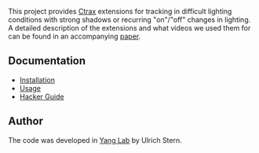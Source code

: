 This project provides [Ctrax](http://ctrax.sourceforge.net/) extensions for tracking in difficult lighting conditions with strong shadows or recurring "on"/"off" changes in lighting.  A detailed description of the extensions and what videos we used them for can be found in an accompanying [paper](http://arxiv.org/abs/1409.7272).

## Documentation ##

  * [Installation](Installation.md)
  * [Usage](Usage.md)
  * [Hacker Guide](HackerGuide.md)

## Author ##

The code was developed in [Yang Lab](http://www.rebeccayang.org) by Ulrich Stern.